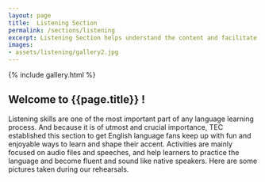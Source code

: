 ```yaml
---
layout: page
title:  Listening Section
permalink: /sections/listening
excerpt: Listening Section helps understand the content and facilitate your speech. We listen to speeches, songs, watch movies and debate videos performed by native speakers. Consequently,we pick up British or American accent. We also entertain by performing songs or speeches from famous personalities.
images:
- assets/listening/gallery2.jpg
---
```


{% include gallery.html %}

## Welcome to {{page.title}} !

Listening skills are one of the most important part of any language learning process. And because it is of utmost and crucial importance, TEC established this section to get English language fans keep up with fun and enjoyable ways to learn and shape their accent. Activities are mainly focused on audio files and speeches, and help learners to practice the language and become fluent and sound like native speakers. Here are some pictures taken during our rehearsals.
